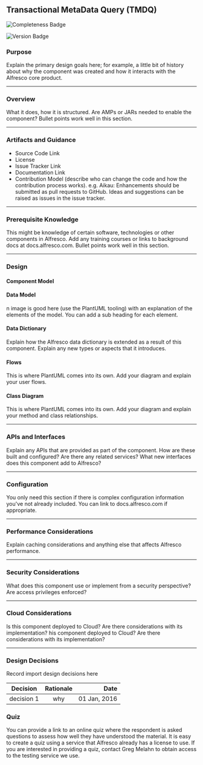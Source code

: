 ## Transactional MetaData Query (TMDQ) 

![Completeness Badge](https://img.shields.io/badge/Document_Level-In_Progress-yellow.svg?style=flat-square)

![Version Badge](https://img.shields.io/badge/Version-Future-blue.svg?style=flat-square)

### Purpose
Explain the primary design goals here; for example, a little bit of history about why the component was created and how it interacts with the Alfresco core product.

*** 

### Overview 
What it does, how it is structured.  Are AMPs or JARs needed to enable the component? Bullet points work well in this section.
*** 

### Artifacts and Guidance

* Source Code Link
* License
* Issue Tracker Link
* Documentation Link
* Contribution Model (describe who can change the code and how the contribution process works).   e.g. Aikau: Enhancements should be submitted as pull requests to GitHub. Ideas and suggestions can be raised as issues in the issue tracker.

*** 


### Prerequisite Knowledge
This might be knowledge of certain software, technologies or other components in Alfresco.
Add any training courses or links to background docs at docs.alfresco.com.
Bullet points work well in this section.

*** 

### Design

#### Component Model

#### Data Model
n image is good here (use the PlantUML tooling) with an explanation of the elements of the model.  You can add a sub heading for each element.
#### Data Dictionary
Explain how the Alfresco data dictionary is extended as a result of this component. Explain any new types or aspects that it introduces.
#### Flows
This is where PlantUML comes into its own.  Add your diagram and explain your user flows.
#### Class Diagram
This is where PlantUML comes into its own.  Add your diagram and explain your method and class relationships.
*** 

### APIs and Interfaces
Explain any APIs that are provided as part of the component. How are these built and configured? Are there any related services?
What new interfaces does this component add to Alfresco? 
*** 

### Configuration
You only need this section if there is complex configuration information you've not already included.  You can link to docs.alfresco.com if appropriate.
*** 

### Performance Considerations
Explain caching considerations and anything else that affects Alfresco performance.
*** 

### Security Considerations
What does this component use or implement from a security perspective?  Are access privileges enforced?
*** 

### Cloud Considerations
Is this component deployed to Cloud?  Are there considerations with its implementation?
his component deployed to Cloud?  Are there considerations with its implementation?
***

### Design Decisions
Record import design decisions here

| Decision        | Rationale                  | Date         |
| --------------- |:--------------------------:| ------------:|
| decision 1      | why                        | 01 Jan, 2016 |


### Quiz

You can provide a link to an online quiz where the respondent is asked questions to assess how well they have understood the material.
It is easy to create a quiz using a service that Alfresco already has a license to use.  If you are interested in providing a quiz, contact Greg Melahn to obtain access to the testing service we use.
